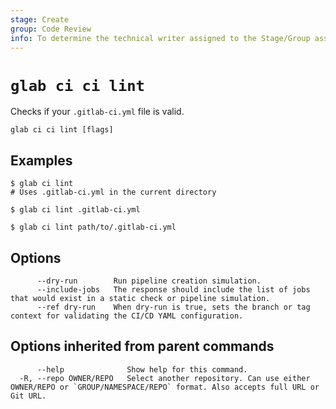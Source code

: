 ```yaml
---
stage: Create
group: Code Review
info: To determine the technical writer assigned to the Stage/Group associated with this page, see https://about.gitlab.com/handbook/product/ux/technical-writing/#assignments
---
```


<!--
This documentation is auto generated by a script.
Please do not edit this file directly. Run `make gen-docs` instead.
-->

# `glab ci ci lint`

Checks if your `.gitlab-ci.yml` file is valid.

```plaintext
glab ci ci lint [flags]
```

## Examples

```plaintext
$ glab ci lint
# Uses .gitlab-ci.yml in the current directory

$ glab ci lint .gitlab-ci.yml

$ glab ci lint path/to/.gitlab-ci.yml

```

## Options

```plaintext
      --dry-run        Run pipeline creation simulation.
      --include-jobs   The response should include the list of jobs that would exist in a static check or pipeline simulation.
      --ref dry-run    When dry-run is true, sets the branch or tag context for validating the CI/CD YAML configuration.
```

## Options inherited from parent commands

```plaintext
      --help              Show help for this command.
  -R, --repo OWNER/REPO   Select another repository. Can use either OWNER/REPO or `GROUP/NAMESPACE/REPO` format. Also accepts full URL or Git URL.
```
